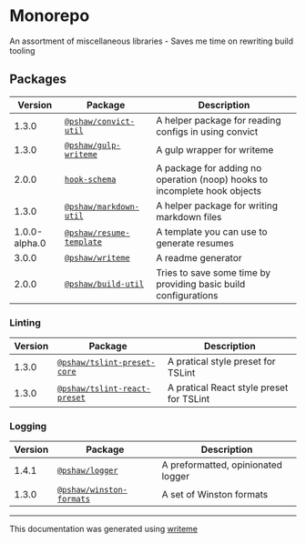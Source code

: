 # Monorepo

An assortment of miscellaneous libraries - Saves me time on rewriting build tooling

## Packages

Version | Package | Description
--- | --- | ---
1.3.0 | [`@pshaw/convict-util`](packages/convict-util/README.md) | A helper package for reading configs in using convict
1.3.0 | [`@pshaw/gulp-writeme`](packages/gulp-writeme/README.md) | A gulp wrapper for writeme
2.0.0 | [`hook-schema`](packages/hook-schema/README.md) | A package for adding no operation (noop) hooks to incomplete hook objects
1.3.0 | [`@pshaw/markdown-util`](packages/markdown-util/README.md) | A helper package for writing markdown files
1.0.0-alpha.0 | [`@pshaw/resume-template`](packages/resume-template/README.md) | A template you can use to generate resumes
3.0.0 | [`@pshaw/writeme`](packages/writeme/README.md) | A readme generator
2.0.0 | [`@pshaw/build-util`](build-packages/build-util/README.md) | Tries to save some time by providing basic build configurations

### Linting
Version | Package | Description
--- | --- | ---
1.3.0 | [`@pshaw/tslint-preset-core`](packages/tslint-preset-core/README.md) | A pratical style preset for TSLint
1.3.0 | [`@pshaw/tslint-react-preset`](packages/tslint-preset-react/README.md) | A pratical React style preset for TSLint

### Logging
Version | Package | Description
--- | --- | ---
1.4.1 | [`@pshaw/logger`](packages/logger/README.md) | A preformatted, opinionated logger
1.3.0 | [`@pshaw/winston-formats`](packages/winston-formats/README.md) | A set of Winston formats


---
This documentation was generated using [writeme](https://www.npmjs.com/package/@pshaw/writeme)
